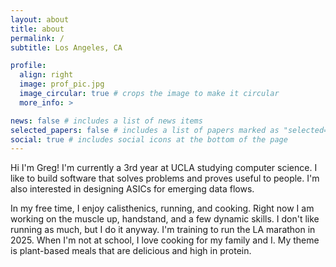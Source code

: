 ```yaml
---
layout: about
title: about
permalink: /
subtitle: Los Angeles, CA

profile:
  align: right
  image: prof_pic.jpg
  image_circular: true # crops the image to make it circular
  more_info: >

news: false # includes a list of news items
selected_papers: false # includes a list of papers marked as "selected={true}"
social: true # includes social icons at the bottom of the page
---
```


Hi I'm Greg! I'm currently a 3rd year at UCLA studying computer science. I like to build software that solves problems and proves useful to people. I'm also interested in designing ASICs for emerging data flows. 

In my free time, I enjoy calisthenics, running, and cooking. Right now I am working on the muscle up, handstand, and a few dynamic skills. I don't like running as much, but I do it anyway. I'm training to run the LA marathon in 2025. When I'm not at school, I love cooking for my family and I. My theme is plant-based meals that are delicious and high in protein.



